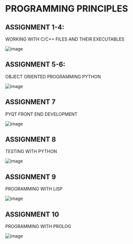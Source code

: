 # PROGRAMMING PRINCIPLES

## ASSIGNMENT 1-4:
WORKING WITH C/C++ FILES AND THEIR EXECUTABLES

![image](https://user-images.githubusercontent.com/58844165/166666163-77b2647a-a058-4296-bc46-5f7a60163544.png)

## ASSIGNMENT 5-6:
OBJECT ORIENTED PROGRAMMING PYTHON

![image](https://user-images.githubusercontent.com/58844165/166666214-14195128-c4e1-4876-9add-c8fc53a91f3e.png)

## ASSIGNMENT 7
PYQT FRONT END DEVELOPMENT

![image](https://user-images.githubusercontent.com/58844165/166666258-9a36723e-0d07-452f-bfaa-590d6462d290.png)

## ASSIGNMENT 8
TESTING WITH PYTHON

![image](https://user-images.githubusercontent.com/58844165/166666298-eae5b729-0b82-4c29-93f7-028da0eb545b.png)

## ASSIGNMENT 9
PROGRAMMING WITH LISP

![image](https://user-images.githubusercontent.com/58844165/166666375-60234e2c-e655-4515-8bb3-002bca348615.png)

## ASSIGNMENT 10
PROGRAMMING WITH PROLOG

![image](https://user-images.githubusercontent.com/58844165/166666432-0f95da19-e87f-4524-a3fb-6220387066fc.png)

